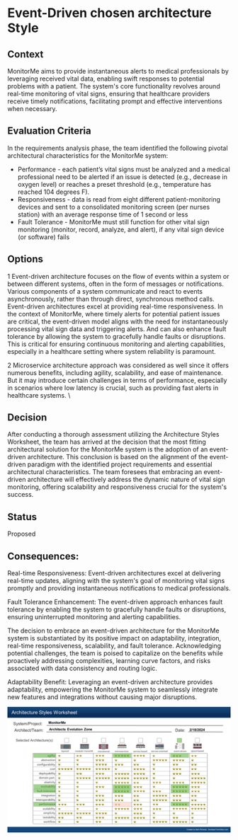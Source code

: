 # Event-Driven chosen architecture Style

## Context
MonitorMe aims to provide instantaneous alerts to medical professionals by leveraging received vital data, enabling swift responses to potential problems with a patient. 
The system's core functionality revolves around real-time monitoring of vital signs, ensuring that healthcare providers receive timely notifications, facilitating prompt and 
effective interventions when necessary.

## Evaluation Criteria 
In the requirements analysis phase, the team identified the following pivotal architectural characteristics for the MonitorMe system:
- Performance - each patient’s vital signs must be analyzed and a medical professional need to be alerted if an issue is detected (e.g., decrease in oxygen level) or reaches a preset threshold (e.g., temperature has reached 104 degrees F).
- Responsiveness - data is read from eight different patient-monitoring devices and sent to a consolidated monitoring screen (per nurses station) with an average response time of 1 second or less
- Fault Tolerance - MonitorMe must still function for other vital sign monitoring (monitor, record, analyze, and alert), if any vital sign device (or software) fails 

## Options
1 Event-driven architecture focuses on the flow of events within a system or between different systems, often in the form of messages or notifications. Various components of a system communicate and react to events asynchronously, rather than through direct, synchronous method calls. Event-driven architectures excel at providing real-time responsiveness. In the context of MonitorMe, where timely alerts for potential patient issues are critical, the event-driven model aligns with the need for instantaneously processing vital sign data and triggering alerts. And can also enhance fault tolerance by allowing the system to gracefully handle faults or disruptions. This is critical for ensuring continuous monitoring and alerting capabilities, especially in a healthcare setting where system reliability is paramount.

2 Microservice architecture approach was considered as well since it offers numerous benefits, including agility, scalability, and ease of maintenance. But it may introduce certain challenges in terms of performance, especially in scenarios where low latency is crucial, such as providing fast alerts in healthcare systems. \

## Decision
After conducting a thorough assessment utilizing the Architecture Styles Worksheet, the team has arrived at the decision that the most fitting architectural solution for the MonitorMe system is the adoption of an event-driven architecture. This conclusion is based on the alignment of the event-driven paradigm with the identified project requirements and essential architectural characteristics. The team foresees that embracing an event-driven architecture will effectively address the dynamic nature of vital sign monitoring, offering scalability and responsiveness crucial for the system's success.

## Status
Proposed

## Consequences:

Real-time Responsiveness: Event-driven architectures excel at delivering real-time updates, aligning with the system's goal of monitoring vital signs promptly and providing instantaneous notifications to medical professionals.

Fault Tolerance Enhancement: The event-driven approach enhances fault tolerance by enabling the system to gracefully handle faults or disruptions, ensuring uninterrupted monitoring and alerting capabilities.

The decision to embrace an event-driven architecture for the MonitorMe system is substantiated by its positive impact on adaptability, integration, real-time responsiveness, scalability, and fault tolerance. Acknowledging potential challenges, the team is poised to capitalize on the benefits while proactively addressing complexities, learning curve factors, and risks associated with data consistency and routing logic.

Adaptability Benefit: Leveraging an event-driven architecture provides adaptability, empowering the MonitorMe system to seamlessly integrate new features and integrations without causing major disruptions.

![ArchitectureStyle](https://github.com/ArchitectsEvolutionZone/MonitorMe/blob/main/2.ArchitectureVisualization/ArchitectureStylesWorksheet.png)


